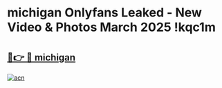 # michigan Onlyfans Leaked - New Video & Photos March 2025 !kqc1m

# <h2><a href="https://clwqar.iuczelnia.edu.pl?title=michigan&ref=kqc1m">🔗👉 🔴 michigan</a></h2>

[![acn](https://github.com/user-attachments/assets/0f9c940e-d8b0-45ae-aac7-cd30a18b3e1c)](https://clwqar.iuczelnia.edu.pl?title=michigan&ref=kqc1m)

